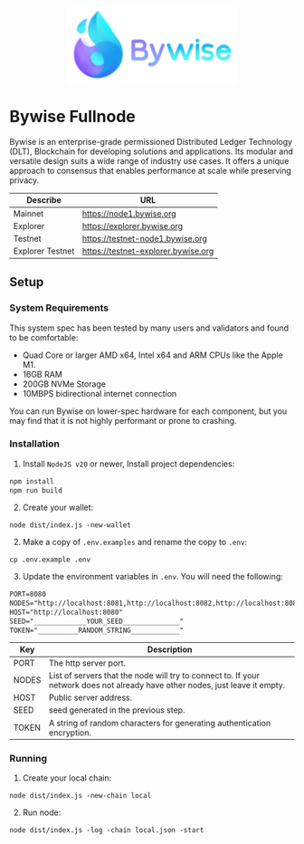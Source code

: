 <p align="center">
  <img src="assets/bywise.png" width="300" alt="Bywise Web3" />
</p>

# Bywise Fullnode

Bywise is an enterprise-grade permissioned Distributed Ledger Technology (DLT), Blockchain for developing solutions and applications. Its modular and versatile design suits a wide range of industry use cases. It offers a unique approach to consensus that enables performance at scale while preserving privacy.

| Describe         | URL                                 |
| ---------------- | ----------------------------------- |
| Mainnet          | https://node1.bywise.org            |
| Explorer         | https://explorer.bywise.org         |
| Testnet          | https://testnet-node1.bywise.org    |
| Explorer Testnet | https://testnet-explorer.bywise.org |

## Setup

### System Requirements
This system spec has been tested by many users and validators and found to be comfortable:

- Quad Core or larger AMD x64, Intel x64 and ARM CPUs like the Apple M1.
- 16GB RAM
- 200GB NVMe Storage
- 10MBPS bidirectional internet connection

You can run Bywise on lower-spec hardware for each component, but you may find that it is not highly performant or prone to crashing.

### Installation

1. Install `NodeJS v20` or newer, Install project dependencies:

```shell
npm install
npm run build
```

2. Create your wallet:

```shell
node dist/index.js -new-wallet
```

2. Make a copy of `.env.examples` and rename the copy to `.env`:

```shell
cp .env.example .env
```

3. Update the environment variables in `.env`. You will need the following:

```
PORT=8080
NODES="http://localhost:8081,http://localhost:8082,http://localhost:8083"
HOST="http://localhost:8080"
SEED="_____________YOUR_SEED______________"
TOKEN="__________RANDOM_STRING____________"
```

Key | Description
------------ | ------------
PORT | The http server port.
NODES | List of servers that the node will try to connect to. If your network does not already have other nodes, just leave it empty.
HOST | Public server address.
SEED | seed generated in the previous step.
TOKEN | A string of random characters for generating authentication encryption.

### Running

1. Create your local chain:

```shell
node dist/index.js -new-chain local
```

2. Run node:

```shell
node dist/index.js -log -chain local.json -start
```

